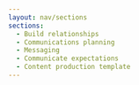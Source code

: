 ```yaml
---
layout: nav/sections
sections:
  - Build relationships
  - Communications planning
  - Messaging
  - Communicate expectations
  - Content production template
---
```

